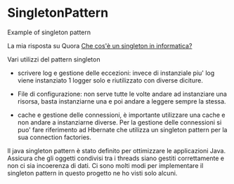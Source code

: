 # SingletonPattern
Example of singleton pattern

La mia risposta su Quora [Che cos'è un singleton in informatica?](https://qr.ae/TWpfPk)

Vari utilizzi del pattern singleton

 * scrivere log e gestione delle eccezioni: invece di instanziale piu' log viene instanziato 1 logger solo e riutilizzato con diverse diciture.
 * File di configurazione: non serve tutte le volte andare ad instanziare una risorsa, basta instanziarne una e poi andare  a leggere sempre la stessa.

 * cache e gestione delle connessioni, è importante utilizzare una cache e non andare a instanziarne diverse. Per la gestione delle connessioni si puo' fare riferimento ad  Hbernate che utilizza un singleton pattern per la sua connection factories.


Il java singleton pattern è stato definito per ottimizzare le applicazioni Java. Assicura che gli oggetti condivisi tra i threads siano gestiti correttamente e non ci sia incoerenza di dati.
Ci sono molti modi per implementare il singleton pattern  in questo progetto ne ho visti solo alcuni.

